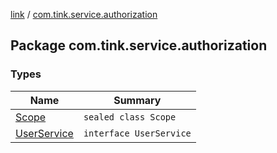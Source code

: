 [link](../index.md) / [com.tink.service.authorization](./index.md)

## Package com.tink.service.authorization

### Types

| Name | Summary |
|---|---|
| [Scope](-scope/index.md) | `sealed class Scope` |
| [UserService](-user-service/index.md) | `interface UserService` |
